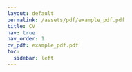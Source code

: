 ```yaml
---
layout: default
permalink: /assets/pdf/example_pdf.pdf
title: CV
nav: true
nav_order: 1
cv_pdf: example_pdf.pdf
toc:
  sidebar: left
---
```


<!-- ---
layout: cv
permalink: /cv/
title: CV
nav: true
nav_order: 1
cv_pdf: example_pdf.pdf
toc:
  sidebar: left
--- -->





<!-- ---
layout: cv
permalink: /cv/
title: cv
nav: true
nav_order: 1
cv_pdf: example_pdf.pdf
description: This is a description of the page. You can modify it in '_pages/cv.md'. You can also change or remove the top pdf download button.
toc:
  sidebar: left
--- -->


